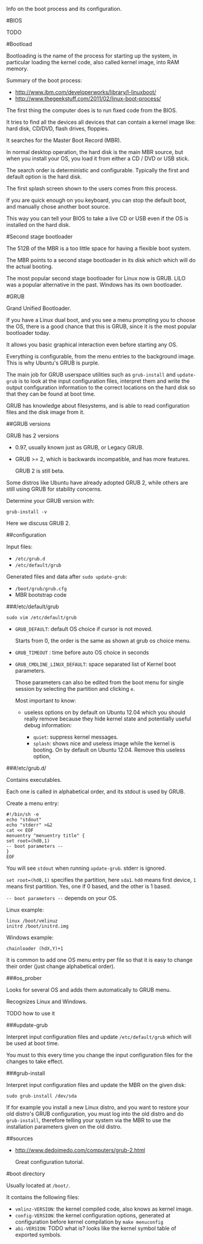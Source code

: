 Info on the boot process and its configuration.

#BIOS

TODO

#Bootload

Bootloading is the name of the process for starting up the system, in particular loading the kernel code, also called kernel image, into RAM memory.

Summary of the boot process:

- <http://www.ibm.com/developerworks/library/l-linuxboot/>
- <http://www.thegeekstuff.com/2011/02/linux-boot-process/>

The first thing the computer does is to run fixed code from the BIOS.

It tries to find all the devices all devices that can contain a kernel image like: hard disk, CD/DVD, flash drives, floppies.

It searches for the Master Boot Record (MBR).

In normal desktop operation, the hard disk is the main MBR source, but when you install your OS, you load it from either a CD / DVD or USB stick.

The search order is deterministic and configurable. Typically the first and default option is the hard disk.

The first splash screen shown to the users comes from this process.

If you are quick enough on you keyboard, you can stop the default boot, and manually chose another boot source.

This way you can tell your BIOS to take a live CD or USB even if the OS is installed on the hard disk.

#Second stage bootloader

The 512B of the MBR is a too little space for having a flexible boot system.

The MBR points to a second stage bootloader in its disk which which will do the actual booting.

The most popular second stage bootloader for Linux now is GRUB. LILO was a popular alternative in the past. Windows has its own bootloader.

#GRUB

Grand Unified Bootloader.

If you have a Linux dual boot, and you see a menu prompting you to choose the OS, there is a good chance that this is GRUB, since it is the most popular bootloader today.

It allows you basic graphical interaction even before starting any OS.

Everything is configurable, from the menu entries to the background image. This is why Ubuntu's GRUB is purple.

The main job for GRUB userspace utilities such as `grub-install` and `update-grub` is to look at the input configuration files, interpret them and write the output configuration information to the correct locations on the hard disk so that they can be found at boot time.

GRUB has knowledge about filesystems, and is able to read configuration files and the disk image from it.

##GRUB versions

GRUB has 2 versions

-   0.97, usually known just as GRUB, or Legacy GRUB.

-   GRUB >= 2, which is backwards incompatible, and has more features.

    GRUB 2 is still beta.

Some distros like Ubuntu have already adopted GRUB 2, while others are still using GRUB for stability concerns.

Determine your GRUB version with:

    grub-install -v

Here we discuss GRUB 2.

##configuration

Input files:

-  `/etc/grub.d`
- `/etc/default/grub`

Generated files and data after `sudo update-grub`:

- `/boot/grub/grub.cfg`
- MBR bootstrap code

###/etc/default/grub

    sudo vim /etc/default/grub

-   `GRUB_DEFAULT`: default OS choice if cursor is not moved.

    Starts from 0, the order is the same as shown at grub os choice menu.

-   `GRUB_TIMEOUT` : time before auto OS choice in seconds

-   `GRUB_CMDLINE_LINUX_DEFAULT`: space separated list of Kernel boot parameters.

    Those parameters can also be edited from the boot menu for single session by selecting the partition and clicking `e`.

	Most important to know:

	- useless options on by default on Ubuntu 12.04 which you should really remove because they hide kernel state and potentially useful debug information:

        - `quiet`: suppress kernel messages.
        - `splash`: shows nice and useless image while the kernel is booting. On by default on Ubuntu 12.04. Remove this useless option,

###/etc/grub.d/

Contains executables.

Each one is called in alphabetical order, and its stdout is used by GRUB.

Create a menu entry:

    #!/bin/sh -e
    echo "stdout"
    echo "stderr" >&2
    cat << EOF
    menuentry "menuentry title" {
    set root=(hd0,1)
    -- boot parameters --
    }
    EOF

You will see `stdout` when running `update-grub`. stderr is ignored.

`set root=(hd0,1)` specifies the partition, here `sda1`. `hd0` means first device,
`1` means first partition. Yes, one if 0 based, and the other is 1 based.

`-- boot parameters --` depends on your OS.

Linux example:

    linux /boot/vmlinuz
    initrd /boot/initrd.img

Windows example:

    chainloader (hdX,Y)+1

It is common to add one OS menu entry per file so that it is easy to change their order (just change alphabetical order).

###os_prober

Looks for several OS and adds them automatically to GRUB menu.

Recognizes Linux and Windows.

TODO how to use it

###update-grub

Interpret input configuration files and update `/etc/default/grub` which will be used at boot time.

You must to this every time you change the input configuration files for the changes to take effect.

###grub-install

Interpret input configuration files and update the MBR on the given disk:

    sudo grub-install /dev/sda

If for example you install a new Linux distro, and you want to restore your old distro's GRUB configuration, you must log into the old distro and do `grub-install`, therefore telling your system via the MBR to use the installation parameters given on the old distro.

##sources

- <http://www.dedoimedo.com/computers/grub-2.html>

    Great configuration tutorial.

#boot directory

Usually located at `/boot/`.

It contains the following files:

- `vmlinz-VERSION`: the kernel compiled code, also knows as kernel image.
- `config-VERSION`: the kernel configuration options, generated at configuration before kernel compilation by `make menuconfig`
- `abi-VERSION`: TODO what is? looks like the kernel symbol table of exported symbols.
